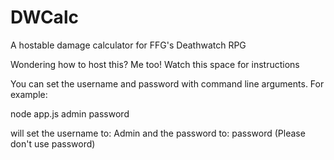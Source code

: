 # DWCalc
A hostable damage calculator for FFG's Deathwatch RPG

Wondering how to host this? Me too! Watch this space for instructions

You can set the username and password with command line arguments. For example:

node app.js admin password

will set the username to: Admin and the password to: password (Please don't use password)
